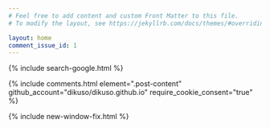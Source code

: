 ```yaml
---
# Feel free to add content and custom Front Matter to this file.
# To modify the layout, see https://jekyllrb.com/docs/themes/#overriding-theme-defaults

layout: home
comment_issue_id: 1 
---
```

{% include search-google.html %}


{% include comments.html element=".post-content" github_account="dikuso/dikuso.github.io" require_cookie_consent="true" %}

{% include new-window-fix.html %}

